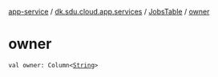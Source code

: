 [app-service](../../index.md) / [dk.sdu.cloud.app.services](../index.md) / [JobsTable](index.md) / [owner](./owner.md)

# owner

`val owner: Column<`[`String`](https://kotlinlang.org/api/latest/jvm/stdlib/kotlin/-string/index.html)`>`